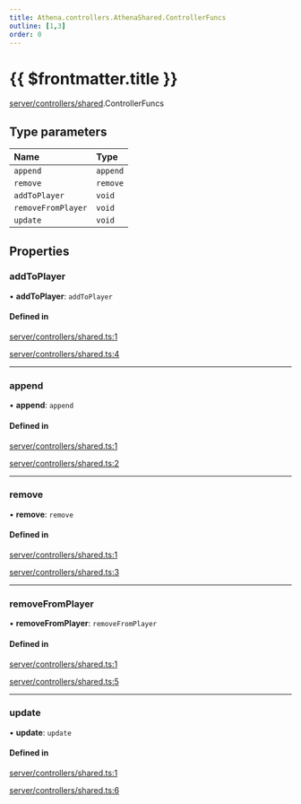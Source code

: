 ```yaml
---
title: Athena.controllers.AthenaShared.ControllerFuncs
outline: [1,3]
order: 0
---
```


# {{ $frontmatter.title }}


[server/controllers/shared](../modules/server_controllers_shared.md).ControllerFuncs

## Type parameters

| Name | Type |
| :------ | :------ |
| `append` | `append` |
| `remove` | `remove` |
| `addToPlayer` | `void` |
| `removeFromPlayer` | `void` |
| `update` | `void` |

## Properties

### addToPlayer

• **addToPlayer**: `addToPlayer`

#### Defined in

[server/controllers/shared.ts:1](https://github.com/Stuyk/altv-athena/blob/cdad41b/src/core/server/controllers/shared.ts#L1)

[server/controllers/shared.ts:4](https://github.com/Stuyk/altv-athena/blob/cdad41b/src/core/server/controllers/shared.ts#L4)

___

### append

• **append**: `append`

#### Defined in

[server/controllers/shared.ts:1](https://github.com/Stuyk/altv-athena/blob/cdad41b/src/core/server/controllers/shared.ts#L1)

[server/controllers/shared.ts:2](https://github.com/Stuyk/altv-athena/blob/cdad41b/src/core/server/controllers/shared.ts#L2)

___

### remove

• **remove**: `remove`

#### Defined in

[server/controllers/shared.ts:1](https://github.com/Stuyk/altv-athena/blob/cdad41b/src/core/server/controllers/shared.ts#L1)

[server/controllers/shared.ts:3](https://github.com/Stuyk/altv-athena/blob/cdad41b/src/core/server/controllers/shared.ts#L3)

___

### removeFromPlayer

• **removeFromPlayer**: `removeFromPlayer`

#### Defined in

[server/controllers/shared.ts:1](https://github.com/Stuyk/altv-athena/blob/cdad41b/src/core/server/controllers/shared.ts#L1)

[server/controllers/shared.ts:5](https://github.com/Stuyk/altv-athena/blob/cdad41b/src/core/server/controllers/shared.ts#L5)

___

### update

• **update**: `update`

#### Defined in

[server/controllers/shared.ts:1](https://github.com/Stuyk/altv-athena/blob/cdad41b/src/core/server/controllers/shared.ts#L1)

[server/controllers/shared.ts:6](https://github.com/Stuyk/altv-athena/blob/cdad41b/src/core/server/controllers/shared.ts#L6)
